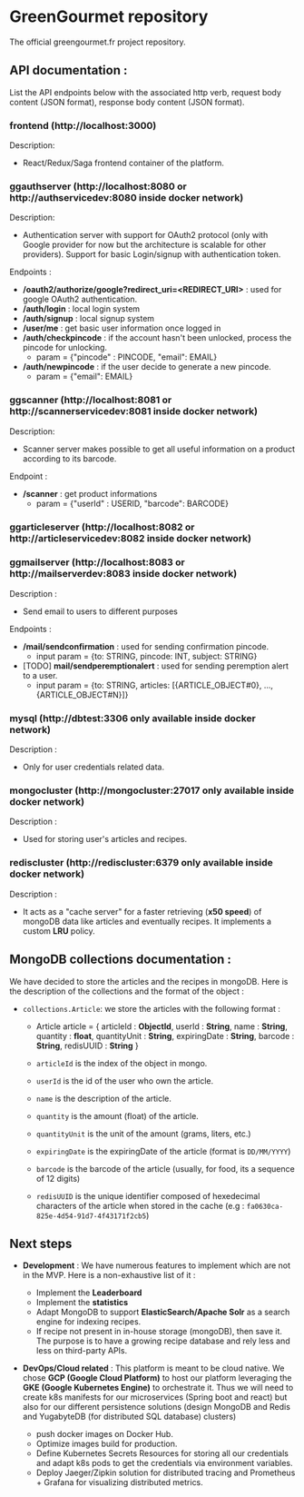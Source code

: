 # GreenGourmet repository
The official greengourmet.fr project repository.

## API documentation :
List the API endpoints below with the associated http verb, request body content (JSON format), response body content (JSON format).

### **frontend** (http://localhost:3000)

Description:

* React/Redux/Saga frontend container of the platform.

### **ggauthserver** (http://localhost:8080 or http://authservicedev:8080 inside docker network)

Description:

* Authentication server with support for OAuth2 protocol (only with Google provider for now but the architecture is scalable for other providers). Support for basic Login/signup with authentication token.

Endpoints :

*  **/oauth2/authorize/google?redirect_uri=<REDIRECT_URI>** : used for google OAuth2 authentication.
* **/auth/login** : local login system
* **/auth/signup** : local signup system
* **/user/me** : get basic user information once logged in
* **/auth/checkpincode** : if the account hasn't been unlocked, process the pincode for unlocking. 
    * param = {"pincode" : PINCODE, "email": EMAIL}
* **/auth/newpincode** : if the user decide to generate a new pincode.
    * param = {"email": EMAIL}

### **ggscanner** (http://localhost:8081 or http://scannerservicedev:8081 inside docker network)

Description:

* Scanner server makes possible to get all useful information on a product according to its barcode.

Endpoint :

* **/scanner** : get product informations
    * param = {"userId" : USERID, "barcode": BARCODE}

### **ggarticleserver** (http://localhost:8082 or http://articleservicedev:8082 inside docker network)

### **ggmailserver** (http://localhost:8083 or http://mailserverdev:8083 inside docker network)

Description : 

* Send email to users to different purposes

Endpoints :

* **/mail/sendconfirmation** : used for sending confirmation pincode.
    * input param = {to: STRING, pincode: INT, subject: STRING}
* [TODO] **mail/sendperemptionalert** : used for sending peremption alert to a user.
    * input param = {to: STRING, articles: [{ARTICLE_OBJECT#0}, ..., {ARTICLE_OBJECT#N}]}

### **mysql** (http://dbtest:3306 only available inside docker network)

Description :

* Only for user credentials related data.

### **mongocluster** (http://mongocluster:27017 only available inside docker network)

Description : 

* Used for storing user's articles and recipes.

### **rediscluster** (http://rediscluster:6379 only available inside docker network)

Description :

* It acts as a "cache server" for a faster retrieving (**x50 speed**) of mongoDB data like articles and eventually recipes. It implements a custom **LRU** policy.

## MongoDB collections documentation :

We have decided to store the articles and the recipes in mongoDB. Here is the description of the collections and the format of the object :

* `collections.Article`: we store the articles with the following format :

    * Article article = {
        articleId : **ObjectId**, 
        userId : **String**,
        name : **String**,
        quantity : **float**,
        quantityUnit : **String**,
        expiringDate : **String**,
        barcode : **String**,
        redisUUID : **String**
    }
    
    * `articleId` is the index of the object in mongo.
    *  `userId` is the id of the user who own the article.
    * `name` is the description of the article.
    * `quantity` is the amount (float) of the article.
    * `quantityUnit` is the unit of the amount (grams, liters, etc.)
    * `expiringDate` is the expiringDate of the article (format is `DD/MM/YYYY`)
    * `barcode` is the barcode of the article (usually, for food, its a sequence of 12 digits)
    * `redisUUID` is the unique identifier composed of hexedecimal characters of the article when stored in the cache (e.g : `fa0630ca-825e-4d54-91d7-4f43171f2cb5`)
    

## Next steps

* **Development** : We have numerous features to implement which are not in the MVP. Here is a non-exhaustive list of it :
    
    * Implement the **Leaderboard**
    * Implement the **statistics** 
    * Adapt MongoDB to support **ElasticSearch/Apache Solr** as a search engine for indexing recipes.
    * If recipe not present in in-house storage (mongoDB), then save it. The purpose is to have a growing recipe database and rely less and less on third-party APIs.

* **DevOps/Cloud related** : This platform is meant to be cloud native. We chose **GCP (Google Cloud Platform)** to host our platform leveraging the **GKE (Google Kubernetes Engine)** to orchestrate it. Thus we will need to create k8s manifests for our microservices (Spring boot and react) but also for our different persistence solutions (design MongoDB and Redis and YugabyteDB (for distributed SQL database) clusters)

    * push docker images on Docker Hub.
    * Optimize images build for production.
    * Define Kubernetes Secrets Resources for storing all our credentials and adapt k8s pods to get the credentials via environment variables.
    * Deploy Jaeger/Zipkin solution for distributed tracing and Prometheus + Grafana for visualizing distributed metrics.